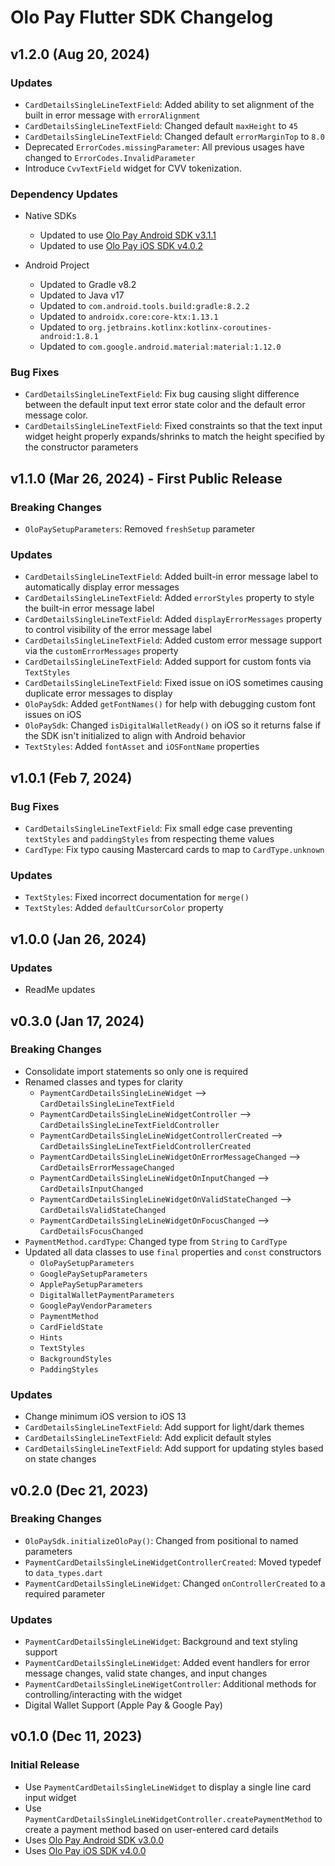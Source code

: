 # Olo Pay Flutter SDK Changelog

## v1.2.0 (Aug 20, 2024)

### Updates
- `CardDetailsSingleLineTextField`: Added ability to set alignment of the built in error message with `errorAlignment`
- `CardDetailsSingleLineTextField`: Changed default `maxHeight` to `45`
- `CardDetailsSingleLineTextField`: Changed default `errorMarginTop` to `8.0`
- Deprecated `ErrorCodes.missingParameter`: All previous usages have changed to `ErrorCodes.InvalidParameter`
- Introduce `CvvTextField` widget for CVV tokenization.

### Dependency Updates
- Native SDKs
    - Updated to use [Olo Pay Android SDK v3.1.1](https://github.com/ololabs/olo-pay-android-sdk-releases/releases/tag/3.1.1)
    - Updated to use [Olo Pay iOS SDK v4.0.2](https://github.com/ololabs/olo-pay-ios-sdk-releases/releases/tag/4.0.2)

- Android Project
    - Updated to Gradle v8.2
    - Updated to Java v17
    - Updated to `com.android.tools.build:gradle:8.2.2`
    - Updated to `androidx.core:core-ktx:1.13.1`
    - Updated to `org.jetbrains.kotlinx:kotlinx-coroutines-android:1.8.1`
    - Updated to `com.google.android.material:material:1.12.0`

### Bug Fixes
- `CardDetailsSingleLineTextField`: Fix bug causing slight difference between the default input text error state color and the default error message color.
- `CardDetailsSingleLineTextField`: Fixed constraints so that the text input widget height properly expands/shrinks to match the height specified by the constructor parameters

## v1.1.0 (Mar 26, 2024) - First Public Release

### Breaking Changes
- `OloPaySetupParameters`: Removed `freshSetup` parameter

### Updates
- `CardDetailsSingleLineTextField`: Added built-in error message label to automatically display error messages
- `CardDetailsSingleLineTextField`: Added `errorStyles` property to style the built-in error message label
- `CardDetailsSingleLineTextField`: Added `displayErrorMessages` property to control visibility of the error message label
- `CardDetailsSingleLineTextField`: Added custom error message support via the `customErrorMessages` property
- `CardDetailsSingleLineTextField`: Added support for custom fonts via `TextStyles`
- `CardDetailsSingleLineTextField`: Fixed issue on iOS sometimes causing duplicate error messages to display
- `OloPaySdk`: Added `getFontNames()` for help with debugging custom font issues on iOS
- `OloPaySdk`: Changed `isDigitalWalletReady()` on iOS so it returns false if the SDK isn't initialized to align with Android behavior
- `TextStyles`: Added `fontAsset` and `iOSFontName` properties

## v1.0.1 (Feb 7, 2024)

### Bug Fixes
- `CardDetailsSingleLineTextField`: Fix small edge case preventing `textStyles` and `paddingStyles` from respecting theme values
- `CardType`: Fix typo causing Mastercard cards to map to `CardType.unknown`

### Updates
- `TextStyles`: Fixed incorrect documentation for `merge()`
- `TextStyles`: Added `defaultCursorColor` property

## v1.0.0 (Jan 26, 2024)

### Updates
- ReadMe updates

## v0.3.0 (Jan 17, 2024)

### Breaking Changes
- Consolidate import statements so only one is required
- Renamed classes and types for clarity
    - `PaymentCardDetailsSingleLineWidget` --> `CardDetailsSingleLineTextField`
    - `PaymentCardDetailsSingleLineWidgetController` --> `CardDetailsSingleLineTextFieldController`
    - `PaymentCardDetailsSingleLineWidgetControllerCreated` --> `CardDetailsSingleLineTextFieldControllerCreated`
    - `PaymentCardDetailsSingleLineWidgetOnErrorMessageChanged` --> `CardDetailsErrorMessageChanged`
    - `PaymentCardDetailsSingleLineWidgetOnInputChanged` --> `CardDetailsInputChanged`
    - `PaymentCardDetailsSingleLineWidgetOnValidStateChanged` --> `CardDetailsValidStateChanged`
    - `PaymentCardDetailsSingleLineWidgetOnFocusChanged` --> `CardDetailsFocusChanged`
- `PaymentMethod.cardType`: Changed type from `String` to `CardType`
- Updated all data classes to use `final` properties and `const` constructors
    - `OloPaySetupParameters`
    - `GooglePaySetupParameters`
    - `ApplePaySetupParameters`
    - `DigitalWalletPaymentParameters`
    - `GooglePayVendorParameters`
    - `PaymentMethod`
    - `CardFieldState`
    - `Hints`
    - `TextStyles`
    - `BackgroundStyles`
    - `PaddingStyles`

### Updates
- Change minimum iOS version to iOS 13
- `CardDetailsSingleLineTextField`: Add support for light/dark themes
- `CardDetailsSingleLineTextField`: Add explicit default styles
- `CardDetailsSingleLineTextField`: Add support for updating styles based on state changes


## v0.2.0 (Dec 21, 2023)

### Breaking Changes
- `OloPaySdk.initializeOloPay()`: Changed from positional to named parameters
- `PaymentCardDetailsSingleLineWidgetControllerCreated`: Moved typedef to `data_types.dart`
- `PaymentCardDetailsSingleLineWidget`: Changed `onControllerCreated` to a required parameter

### Updates
- `PaymentCardDetailsSingleLineWidget`: Background and text styling support
- `PaymentCardDetailsSingleLineWidget`: Added event handlers for error message changes, valid state changes, and input changes
- `PaymentCardDetailsSingleLineWigetController`: Additional methods for controlling/interacting with the widget
- Digital Wallet Support (Apple Pay & Google Pay)


## v0.1.0 (Dec 11, 2023)

### Initial Release
- Use `PaymentCardDetailsSingleLineWidget` to display a single line card input widget 
- Use `PaymentCardDetailsSingleLineWidgetController.createPaymentMethod` to create a payment method based on user-entered card details
- Uses [Olo Pay Android SDK v3.0.0](https://github.com/ololabs/olo-pay-android-sdk-releases/releases/tag/v3.0.0-full)
- Uses [Olo Pay iOS SDK v4.0.0](https://github.com/ololabs/olo-pay-ios-sdk-releases/releases/tag/v4.0.0)